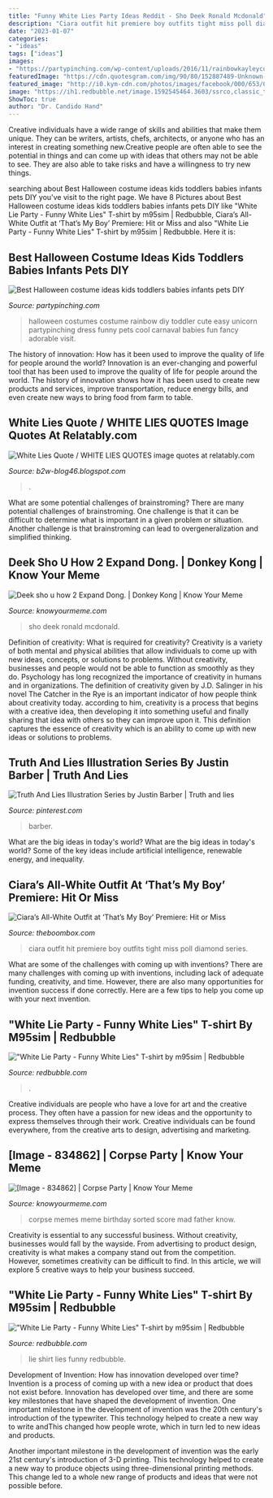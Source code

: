 ```yaml
---
title: "Funny White Lies Party Ideas Reddit - Sho Deek Ronald Mcdonald"
description: "Ciara outfit hit premiere boy outfits tight miss poll diamond series"
date: "2023-01-07"
categories:
- "ideas"
tags: ["ideas"]
images:
- "https://partypinching.com/wp-content/uploads/2016/11/rainbowkayleycox-2.jpg"
featuredImage: "https://cdn.quotesgram.com/img/90/80/152887489-Unknown-Each-time-you-are-honest.jpeg"
featured_image: "http://i0.kym-cdn.com/photos/images/facebook/000/653/069/8e1.gif"
image: "https://ih1.redbubble.net/image.1592545464.3603/ssrco,classic_tee,mens,fafafa:ca443f4786,front_alt,square_product,600x600.jpg"
ShowToc: true
author: "Dr. Candido Hand"
---
```



Creative individuals have a wide range of skills and abilities that make them unique. They can be writers, artists, chefs, architects, or anyone who has an interest in creating something new.Creative people are often able to see the potential in things and can come up with ideas that others may not be able to see. They are also able to take risks and have a willingness to try new things.

	

		
searching about Best Halloween costume ideas kids toddlers babies infants pets DIY you've visit to the right page. We have 8 Pictures about Best Halloween costume ideas kids toddlers babies infants pets DIY like &quot;White Lie Party - Funny White Lies&quot; T-shirt by m95sim | Redbubble, Ciara’s All-White Outfit at ‘That’s My Boy’ Premiere: Hit or Miss and also &quot;White Lie Party - Funny White Lies&quot; T-shirt by m95sim | Redbubble. Here it is:
		
    
## Best Halloween Costume Ideas Kids Toddlers Babies Infants Pets DIY

<img loading=lazy src="https://partypinching.com/wp-content/uploads/2016/11/rainbowkayleycox-2.jpg" onerror="this.onerror=null;this.src='https://tse3.mm.bing.net/th?id=OIP.vLZTiQvkT90UJPzds3kZnQHaJv&amp;pid=15.1';" alt="Best Halloween costume ideas kids toddlers babies infants pets DIY">

_Source: partypinching.com_

>halloween costumes costume rainbow diy toddler cute easy unicorn partypinching dress funny pets cool carnaval babies fun fancy adorable visit. 

	

The history of innovation: How has it been used to improve the quality of life for people around the world?
Innovation is an ever-changing and powerful tool that has been used to improve the quality of life for people around the world. The history of innovation shows how it has been used to create new products and services, improve transportation, reduce energy bills, and even create new ways to bring food from farm to table.

    
## White Lies Quote / WHITE LIES QUOTES Image Quotes At Relatably.com

<img loading=lazy src="https://cdn.quotesgram.com/img/90/80/152887489-Unknown-Each-time-you-are-honest.jpeg" onerror="this.onerror=null;this.src='https://tse2.mm.bing.net/th?id=OIP.80AHa_-zeVFi3yrm2f9HSgHaHa&amp;pid=15.1';" alt="White Lies Quote / WHITE LIES QUOTES image quotes at relatably.com">

_Source: b2w-blog46.blogspot.com_

>. 

	

What are some potential challenges of brainstroming?
There are many potential challenges of brainstroming. One challenge is that it can be difficult to determine what is important in a given problem or situation. Another challenge is that brainstroming can lead to overgeneralization and simplified thinking.

    
## Deek Sho U How 2 Expand Dong. | Donkey Kong | Know Your Meme

<img loading=lazy src="http://i0.kym-cdn.com/photos/images/facebook/000/653/069/8e1.gif" onerror="this.onerror=null;this.src='https://tse2.mm.bing.net/th?id=OIP.3tHctezycc9emcJ8Aj5wxAHaHa&amp;pid=15.1';" alt="Deek sho u how 2 Expand Dong. | Donkey Kong | Know Your Meme">

_Source: knowyourmeme.com_

>sho deek ronald mcdonald. 

	

Definition of creativity: What is required for creativity?
Creativity is a variety of both mental and physical abilities that allow individuals to come up with new ideas, concepts, or solutions to problems. Without creativity, businesses and people would not be able to function as smoothly as they do. Psychology has long recognized the importance of creativity in humans and in organizations. The definition of creativity given by J.D. Salinger in his novel The Catcher in the Rye is an important indicator of how people think about creativity today. according to him, creativity is a process that begins with a creative idea, then developing it into something useful and finally sharing that idea with others so they can improve upon it. This definition captures the essence of creativity which is an ability to come up with new ideas or solutions to problems.

    
## Truth And Lies Illustration Series By Justin Barber | Truth And Lies

<img loading=lazy src="https://i.pinimg.com/originals/0c/57/72/0c577245a68f8fa3e970d002320c9b79.jpg" onerror="this.onerror=null;this.src='https://tse4.mm.bing.net/th?id=OIP.N2lt-6hMJzPyTIBNsmwpTwHaJl&amp;pid=15.1';" alt="Truth And Lies Illustration Series by Justin Barber | Truth and lies">

_Source: pinterest.com_

>barber. 

	

What are the big ideas in today's world?
What are the big ideas in today's world? 
Some of the key ideas include artificial intelligence, renewable energy, and inequality.

    
## Ciara’s All-White Outfit At ‘That’s My Boy’ Premiere: Hit Or Miss

<img loading=lazy src="http://wac.450f.edgecastcdn.net/80450F/theboombox.com/files/2012/06/ciara-456-1-6612.jpg" onerror="this.onerror=null;this.src='https://tse3.mm.bing.net/th?id=OIP.5m-kLnfBPg3EQ_dwsk8c9AAAAA&amp;pid=15.1';" alt="Ciara’s All-White Outfit at ‘That’s My Boy’ Premiere: Hit or Miss">

_Source: theboombox.com_

>ciara outfit hit premiere boy outfits tight miss poll diamond series. 

	

What are some of the challenges with coming up with inventions?
There are many challenges with coming up with inventions, including lack of adequate funding, creativity, and time. However, there are also many opportunities for invention success if done correctly. Here are a few tips to help you come up with your next invention.

    
## &quot;White Lie Party - Funny White Lies&quot; T-shirt By M95sim | Redbubble

<img loading=lazy src="https://ih1.redbubble.net/image.1595220745.1169/ssrco,slim_fit_t_shirt,mens,fafafa:ca443f4786,front,square_product,600x600.jpg" onerror="this.onerror=null;this.src='https://tse1.mm.bing.net/th?id=OIP.azdtWbdbZl6J_MU9v2Lw2wHaHa&amp;pid=15.1';" alt="&quot;White Lie Party - Funny White Lies&quot; T-shirt by m95sim | Redbubble">

_Source: redbubble.com_

>. 

	

Creative individuals are people who have a love for art and the creative process. They often have a passion for new ideas and the opportunity to express themselves through their work. Creative individuals can be found everywhere, from the creative arts to design, advertising and marketing.

    
## [Image - 834862] | Corpse Party | Know Your Meme

<img loading=lazy src="http://i0.kym-cdn.com/photos/images/facebook/000/834/862/72a.png" onerror="this.onerror=null;this.src='https://tse1.mm.bing.net/th?id=OIP.eD7PS3aiQ6S3IKHId3SPKwHaMK&amp;pid=15.1';" alt="[Image - 834862] | Corpse Party | Know Your Meme">

_Source: knowyourmeme.com_

>corpse memes meme birthday sorted score mad father know. 

	

Creativity is essential to any successful business. Without creativity, businesses would fall by the wayside. From advertising to product design, creativity is what makes a company stand out from the competition. However, sometimes creativity can be difficult to find. In this article, we will explore 5 creative ways to help your business succeed.

    
## &quot;White Lie Party - Funny White Lies&quot; T-shirt By M95sim | Redbubble

<img loading=lazy src="https://ih1.redbubble.net/image.1592545464.3603/ssrco,classic_tee,mens,fafafa:ca443f4786,front_alt,square_product,600x600.jpg" onerror="this.onerror=null;this.src='https://tse1.mm.bing.net/th?id=OIP.drmVP4MTTFV9cykbtQet8wHaHZ&amp;pid=15.1';" alt="&quot;White Lie Party - Funny White Lies&quot; T-shirt by m95sim | Redbubble">

_Source: redbubble.com_

>lie shirt lies funny redbubble. 

	

Development of Invention: How has innovation developed over time?
Invention is a process of coming up with a new idea or product that does not exist before. Innovation has developed over time, and there are some key milestones that have shaped the development of invention. 
One important milestone in the development of invention was the 20th century's introduction of the typewriter. This technology helped to create a new way to write andThis changed how people wrote, which in turn led to new ideas and products. 

Another important milestone in the development of invention was the early 21st century's introduction of 3-D printing. This technology helped to create a new way to produce objects using three-dimensional printing methods. This change led to a whole new range of products and ideas that were not possible before.

